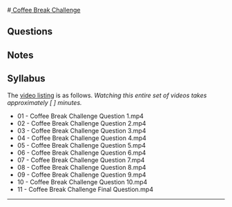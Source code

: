 #[ Coffee Break Challenge](https://www.udacity.com/course/viewer#!/c-ud837/l-4360018544)

## Questions

## Notes

## Syllabus
The [video listing](https://www.udacity.com/course/progress#!/c-ud837) is as follows. _Watching this entire set of videos takes approximately [ ] minutes._
* 01 - Coffee Break Challenge Question 1.mp4
* 02 - Coffee Break Challenge Question 2.mp4
* 03 - Coffee Break Challenge Question 3.mp4
* 04 - Coffee Break Challenge Question 4.mp4
* 05 - Coffee Break Challenge Question 5.mp4
* 06 - Coffee Break Challenge Question 6.mp4
* 07 - Coffee Break Challenge Question 7.mp4
* 08 - Coffee Break Challenge Question 8.mp4
* 09 - Coffee Break Challenge Question 9.mp4
* 10 - Coffee Break Challenge Question 10.mp4
* 11 - Coffee Break Challenge Final Question.mp4
---